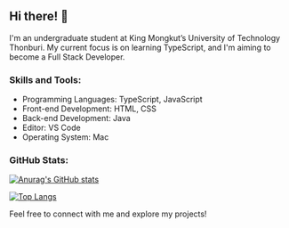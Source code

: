 
## Hi there! 👋

I'm an undergraduate student at King Mongkut’s University of Technology Thonburi. My current focus is on learning TypeScript, and I'm aiming to become a Full Stack Developer.

### Skills and Tools:

- Programming Languages: TypeScript, JavaScript
- Front-end Development: HTML, CSS
- Back-end Development: Java
- Editor: VS Code
- Operating System: Mac

### GitHub Stats:

[![Anurag's GitHub stats](https://github-readme-stats-fork-rho.vercel.app/api?username=BlackBoxBanner&show_icons=true&theme=ayu-mirage)](https://github.com/BlackBoxBanner/BlackBoxBanner)

[![Top Langs](https://github-readme-stats-fork-rho.vercel.app/api/top-langs/?username=BlackBoxBanner&langs_count=10&theme=ayu-mirage)](https://github.com/BlackBoxBanner)

Feel free to connect with me and explore my projects!
